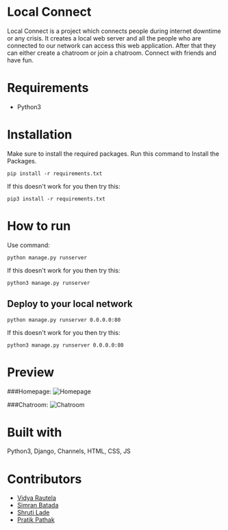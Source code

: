﻿# Local Connect
 Local Connect is a project which connects people during internet downtime or any crisis. It creates a local web server and all the people who are connected to our network can access this web application. After that they can either create a chatroom or join a chatroom. Connect with friends and have fun.
 
# Requirements
- Python3

# Installation
Make sure to install the required packages.
Run this command to Install the Packages.
```
pip install -r requirements.txt
```
If this doesn't work for you then try this:
```
pip3 install -r requirements.txt
```

# How to run
Use command:
```
python manage.py runserver
```
If this doesn't work for you then try this:
```
python3 manage.py runserver
```

## Deploy to your local network
```
python manage.py runserver 0.0.0.0:80
```
If this doesn't work for you then try this:
```
python3 manage.py runserver 0.0.0.0:80
```

# Preview
###Homepage:
![Homepage](https://user-images.githubusercontent.com/49340667/115995142-acd3d100-a5f7-11eb-9114-c588516d09af.png)

###Chatroom:
![Chatroom](https://user-images.githubusercontent.com/49340667/115995198-f0c6d600-a5f7-11eb-92e2-0be0d8cddc0c.png)

# Built with
Python3, Django, Channels, HTML, CSS, JS

# Contributors
- [Vidya Rautela](https://github.com/Vidyart29 "Vidya Rautela")
- [Simran Batada](https://github.com/sbatada1 "Simran Batada")
- [Shruti Lade](https://github.com/Shruti9801 "Shruti Lade")
- [Pratik Pathak](https://github.com/zpratikpathak "Pratik Pathak")
